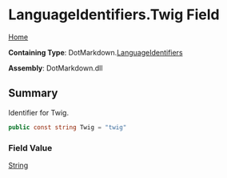 # LanguageIdentifiers\.Twig Field

[Home](../../../README.md)

**Containing Type**: DotMarkdown\.[LanguageIdentifiers](../README.md)

**Assembly**: DotMarkdown\.dll

## Summary

Identifier for Twig\.

```csharp
public const string Twig = "twig"
```

### Field Value

[String](https://docs.microsoft.com/en-us/dotnet/api/system.string)

